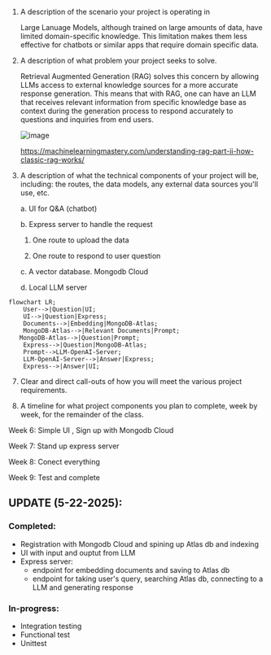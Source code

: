 1. A description of the scenario your project is operating in

   Large Lanuage Models, although trained on large amounts of data, have limited domain-specific knowledge. This limitation makes them less effective for chatbots or similar apps that require domain specific data.

3. A description of what problem your project seeks to solve.

   Retrieval Augmented Generation (RAG) solves this concern by allowing LLMs access to external knowledge sources for a more accurate response generation. This means that with RAG, one can have an LLM that receives relevant information from specific knowledge base as context during the generation process to respond accurately to questions and inquiries from end users.

   ![image](https://github.com/user-attachments/assets/8aa8ca58-1412-4ab8-9ecb-33cb3b9e6386)
   
   https://machinelearningmastery.com/understanding-rag-part-ii-how-classic-rag-works/

5. A description of what the technical components of your project will be, including: the routes, the data models, any external data sources you'll use, etc.

   a. UI for Q&A (chatbot)
   
   b. Express server to handle the request
      1.  One route to upload the data
         
      3.  One route to respond to user question
         
   c. A vector database.  Mongodb Cloud

   d. Local LLM server 

```mermaid
flowchart LR;
    User-->|Question|UI;
    UI-->|Question|Express;
    Documents-->|Embedding|MongoDB-Atlas;
    MongoDB-Atlas-->|Relevant Documents|Prompt;
   MongoDB-Atlas-->|Question|Prompt;
    Express-->|Question|MongoDB-Atlas;
    Prompt-->LLM-OpenAI-Server;
    LLM-OpenAI-Server-->|Answer|Express;
    Express-->|Answer|UI;

```

7. Clear and direct call-outs of how you will meet the various project requirements.

   

9. A timeline for what project components you plan to complete, week by week, for the remainder of the class.

  Week 6: Simple UI , Sign up with Mongodb Cloud
  
  Week 7: Stand up express server
  
  Week 8: Conect everything
  
  Week 9: Test and complete 

## UPDATE (5-22-2025):

### Completed: 
- Registration with Mongodb Cloud and spining up Atlas db and indexing 
- UI with input and ouptut from LLM
- Express server:
   - endpoint for embedding documents and saving to Atlas db
   - endpoint for taking user's query, searching Atlas db, connecting to a LLM and generating response

### In-progress:
- Integration testing
- Functional test
- Unittest





